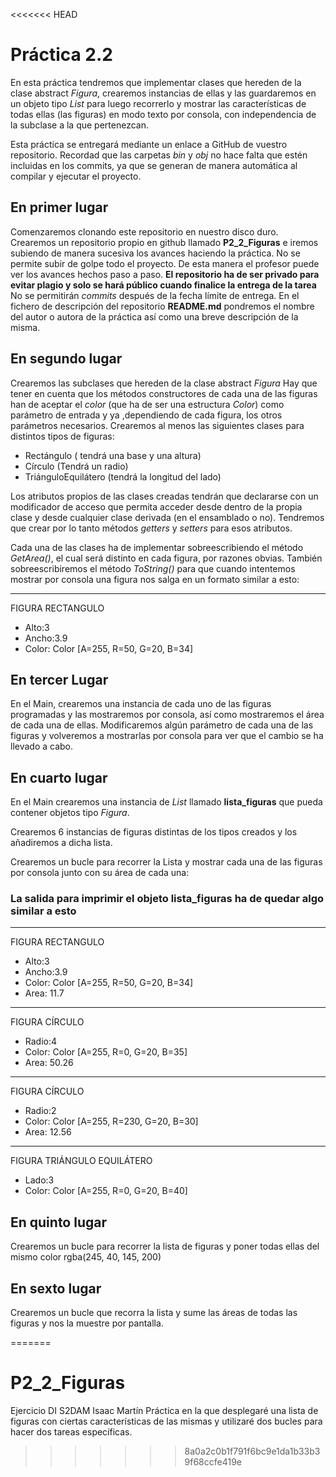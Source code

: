 <<<<<<< HEAD
# Práctica 2.2 

En esta práctica tendremos que implementar clases que hereden de la clase abstract *Figura*, crearemos instancias de ellas y las guardaremos en un objeto tipo *List* para luego recorrerlo
y mostrar las características de todas ellas (las figuras) en modo texto por consola, con independencia de la subclase a la que pertenezcan.

Esta práctica se entregará mediante un enlace a GitHub de vuestro repositorio.
Recordad que las carpetas _bin_ y _obj_ no hace falta que estén incluidas en los commits, ya que se 
generan de manera automática al compilar y ejecutar el proyecto.


## En primer lugar
Comenzaremos clonando este repositorio en nuestro disco duro. 
Crearemos un repositorio propio en github llamado **P2_2_Figuras** e iremos subiendo de manera sucesiva los avances haciendo la práctica. No se permite subir de golpe todo el proyecto. De esta manera el profesor puede ver los avances hechos paso a paso. 
**El repositorio ha de ser privado para evitar plagio y solo se hará público cuando finalice la entrega de la tarea**
No se permitirán _commits_ después de la fecha límite de entrega. 
En el fichero de descripción del repositorio **README.md** pondremos el nombre del autor o autora de la práctica así como una breve descripción de la misma. 



## En segundo lugar
Crearemos las subclases que hereden de la clase abstract *Figura*
Hay que tener en cuenta que los métodos constructores de cada una de las figuras han de
aceptar el *color* (que ha de ser una estructura *Color*) como parámetro de entrada y ya ,dependiendo de cada figura, los otros parámetros necesarios. 
Crearemos al menos las siguientes clases para distintos tipos de figuras:
- Rectángulo ( tendrá una base y una altura)
- Círculo (Tendrá un radio)
- TriánguloEquilátero (tendrá la longitud del lado)
  
Los atributos propios de las clases creadas tendrán que declararse con un modificador de acceso que permita acceder desde dentro de la propia clase y desde cualquier clase derivada (en el ensamblado o no).
Tendremos que crear por lo tanto métodos *getters* y *setters* para esos atributos. 

Cada una de las clases ha de implementar sobreescribiendo el método *GetArea()*, el cual será 
distinto en cada figura, por razones obvias. 
También sobreescribiremos el método *ToString()* para que cuando intentemos 
mostrar por consola una figura nos salga en un formato similar a esto:
________________________
FIGURA RECTANGULO
- Alto:3
- Ancho:3.9
- Color: Color [A=255, R=50, G=20, B=34]

## En tercer Lugar
En el Main, crearemos una instancia de cada uno de las figuras programadas y las mostraremos por consola, así como mostraremos el área de cada una de ellas.
Modificaremos algún parámetro de cada una de las figuras y volveremos a mostrarlas por consola para
ver que el cambio se ha llevado a cabo. 

## En cuarto  lugar 
En el Main crearemos una instancia de *List* llamado **lista_figuras** que pueda contener objetos tipo *Figura*.

Crearemos 6 instancias de figuras distintas de los tipos creados y los añadiremos a dicha lista.

Crearemos un bucle para recorrer la Lista y mostrar cada una de las figuras por consola junto con su área de cada una:

### La salida para imprimir el objeto lista_figuras ha de quedar algo similar a esto

________________________
FIGURA RECTANGULO
- Alto:3
- Ancho:3.9
- Color: Color [A=255, R=50, G=20, B=34]
- Area: 11.7
_____________________
FIGURA CÍRCULO
- Radio:4
- Color: Color [A=255, R=0, G=20, B=35]
- Area: 50.26
_____________________
FIGURA CÍRCULO
- Radio:2
- Color: Color [A=255, R=230, G=20, B=30]
- Area: 12.56
_____________________
FIGURA TRIÁNGULO EQUILÁTERO
- Lado:3
- Color: Color [A=255, R=0, G=20, B=40]

## En quinto lugar

Crearemos un bucle para recorrer la lista de figuras y poner todas ellas del mismo color
rgba(245, 40, 145, 200)

## En sexto lugar

Crearemos un bucle que recorra la lista y sume las áreas de todas las figuras y nos la muestre por pantalla.


=======
# P2_2_Figuras
Ejercicio DI S2DAM
Isaac Martín
Práctica en la que desplegaré una lista de figuras con ciertas características de las mismas y utilizaré dos bucles para hacer dos tareas específicas.
>>>>>>> 8a0a2c0b1f791f6bc9e1da1b33b39f68ccfe419e
